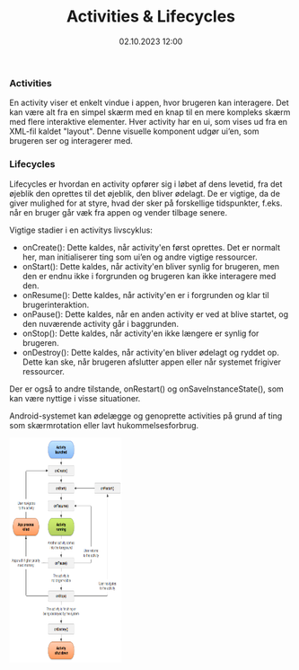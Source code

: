 ﻿---
title: Activities & Lifecycles
date: 02.10.2023 12:00
categories: [Appudvikling]
tags: [appudvikling]
---
### Activities

En activity viser et enkelt vindue i appen, hvor brugeren kan interagere. 
Det kan være alt fra en simpel skærm med en knap til en mere kompleks skærm med flere interaktive elementer.
Hver activity har en ui, som vises ud fra en XML-fil kaldet "layout". Denne visuelle komponent udgør ui’en, 
som brugeren ser og interagerer med.

### Lifecycles

Lifecycles er hvordan en activity opfører sig i løbet af dens levetid, fra det øjeblik den oprettes til det øjeblik, 
den bliver ødelagt. De er vigtige, da de giver mulighed for at styre, hvad der sker på forskellige tidspunkter, 
f.eks. når en bruger går væk fra appen og vender tilbage senere.

Vigtige stadier i en activitys livscyklus:

 - onCreate(): Dette kaldes, når activity'en først oprettes. Det er normalt her, 
   man initialiserer ting som ui’en og andre vigtige ressourcer.
 - onStart(): Dette kaldes, når activity'en bliver synlig for brugeren, 
   men den er endnu ikke i forgrunden og brugeren kan ikke interagere med den.
 - onResume(): Dette kaldes, når activity'en er i forgrunden og klar til brugerinteraktion.
 - onPause(): Dette kaldes, når en anden activity er ved at blive startet, 
   og den nuværende activity går i baggrunden.
 - onStop(): Dette kaldes, når activity'en ikke længere er synlig for brugeren.
 - onDestroy(): Dette kaldes, når activity'en bliver ødelagt og ryddet op. Dette kan ske, 
   når brugeren afslutter appen eller når systemet frigiver ressourcer.


Der er også to andre tilstande, onRestart() og onSaveInstanceState(), som kan være nyttige i visse situationer.

Android-systemet kan ødelægge og genoprette activities på grund af ting som skærmrotation eller lavt hukommelsesforbrug. 

<div style="text-align: left">
  <img src="/assets/images/Appudvikling/activity_lifecycle.png" alt="Something went wrong loading the image." width="200" height="400"/>
</div>
